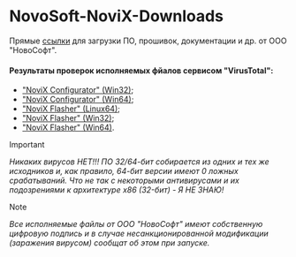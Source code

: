 # NovoSoft-NoviX-Downloads
Прямые [ссылки](https://github.com/tutralex/NovoSoft-NoviX-Downloads/releases/tag/direct) для загрузки ПО, прошивок, документации и др. от ООО "НовоСофт".

#### Результаты проверок исполняемых фйалов сервисом "VirusTotal":
* ["NoviX Configurator" (Win32)](https://www.virustotal.com/gui/file/58424b52f3cbdb8439f7d9f22146fec6582d671f14c5f416205bac02a2e66e64/detection);
* ["NoviX Configurator" (Win64)](https://www.virustotal.com/gui/file/81e1f44d52dec6cefb34a0359642a4c140bdb7e8be8ebd0066e1abf720ed0fe9/detection);
* ["NoviX Flasher" (Linux64)](https://www.virustotal.com/gui/file/da838962142417b8c38ef841eb6fc52e521f2f6f5a46a645304301b3bf63cdd7/detection);
* ["NoviX Flasher" (Win32)](https://www.virustotal.com/gui/file/31dd36b32d254d3902f6c7924df1274fa845c1d2efd388537437285b529bfae4/detection);
* ["NoviX Flasher" (Win64)](https://www.virustotal.com/gui/file/ad603798dbf8a0ccc2a59a84dcea834298ad6929f28b466e0610d9b500ef538b/detection).

>[!IMPORTANT]
> *Никаких вирусов НЕТ!!! ПО 32/64-бит собирается из одних и тех же исходников и, как правило, 64-бит версии имеют 0 ложных срабатываний. Что не так с некоторыми антивирусами и их подозрениями к архитектуре x86 (32-бит) - Я НЕ ЗНАЮ!*

>[!NOTE]
> *Все исполняемые файлы от ООО "НовоСофт" имеют собственную цифровую подпись и в случае несанкционированной модификации (заражения вирусом) сообщат об этом при запуске.*
